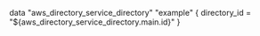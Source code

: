 data "aws_directory_service_directory" "example" {
  directory_id = "${aws_directory_service_directory.main.id}"
}

